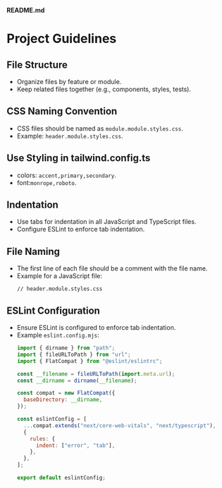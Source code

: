 **README.md**

# Project Guidelines

## File Structure
- Organize files by feature or module.
- Keep related files together (e.g., components, styles, tests).

## CSS Naming Convention
- CSS files should be named as `module.module.styles.css`.
- Example: `header.module.styles.css`.

## Use Styling in tailwind.config.ts
- colors: `accent,primary,secondary`.
- font:`monrope,roboto`.

## Indentation
- Use tabs for indentation in all JavaScript and TypeScript files.
- Configure ESLint to enforce tab indentation.

## File Naming
- The first line of each file should be a comment with the file name.
- Example for a JavaScript file:
  ```
  // header.module.styles.css
  ```

## ESLint Configuration
- Ensure ESLint is configured to enforce tab indentation.
- Example `eslint.config.mjs`:
  ```javascript
  import { dirname } from "path";
  import { fileURLToPath } from "url";
  import { FlatCompat } from "@eslint/eslintrc";

  const __filename = fileURLToPath(import.meta.url);
  const __dirname = dirname(__filename);

  const compat = new FlatCompat({
    baseDirectory: __dirname,
  });

  const eslintConfig = [
    ...compat.extends("next/core-web-vitals", "next/typescript"),
    {
      rules: {
        indent: ["error", "tab"],
      },
    },
  ];

  export default eslintConfig;
  ```
